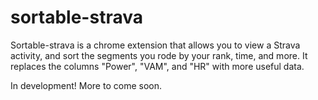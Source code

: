 sortable-strava
===============

Sortable-strava is a chrome extension that allows you to view a Strava activity, and sort the segments you rode by your rank, time, and more. It replaces the columns "Power", "VAM", and "HR" with more useful data.

In development! More to come soon.

